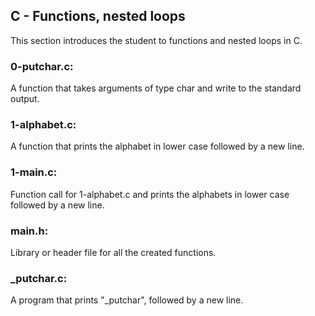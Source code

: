 ## C - Functions, nested loops
This section introduces the student to functions and nested loops in C.

### 0-putchar.c:
A function that takes arguments of type char and write to the standard output.

### 1-alphabet.c:
A function that prints the alphabet in lower case followed by a new line.

### 1-main.c:
Function call for 1-alphabet.c and prints the alphabets in lower case followed by a new line.

### main.h:
Library or header file for all the created functions.

### _putchar.c:
A program that prints "_putchar", followed by a new line.
